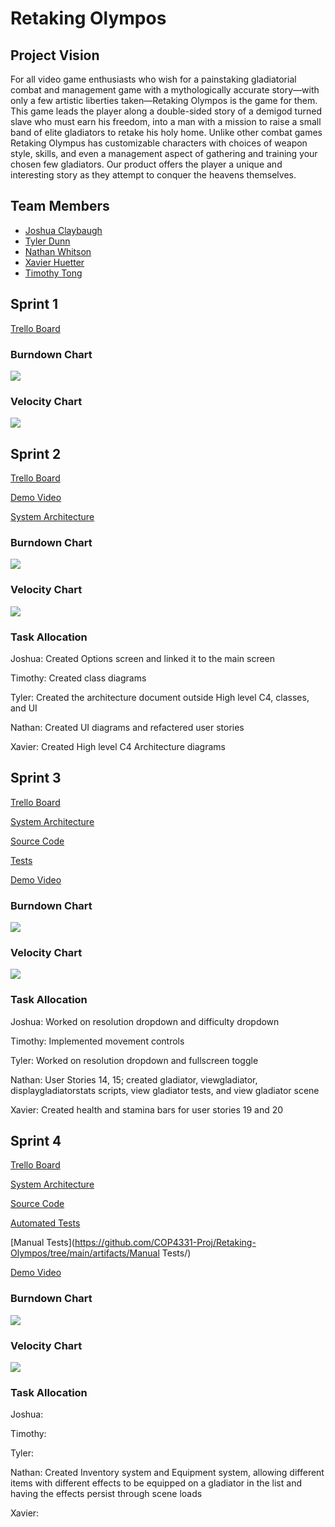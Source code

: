 # Retaking Olympos

## Project Vision

For all video game enthusiasts who wish for a painstaking gladiatorial combat and management game with a mythologically accurate story—with only a few artistic liberties taken—Retaking Olympos is the game for them. This game leads the player along a double-sided story of a demigod turned slave who must earn his freedom, into a man with a mission to raise a small band of elite gladiators to retake his holy home. Unlike other combat games Retaking Olympus has customizable characters with choices of weapon style, skills, and even a management aspect of gathering and training your chosen few gladiators. Our product offers the player a unique and interesting story as they attempt to conquer the heavens themselves.

## Team Members
- [Joshua Claybaugh](https://github.com/jjclaybaugh)
- [Tyler Dunn](https://github.com/NotTsunami)
- [Nathan Whitson](https://github.com/Gokamo)
- [Xavier Huetter](https://github.com/xhuetter)
- [Timothy Tong](https://github.com/Olumnem)

## Sprint 1
[Trello Board](https://trello.com/b/JNauVaV9/retaking-olympos)

### Burndown Chart
<img src="artifacts/Pictures/Charts/Burndown Chart Sprint 1.PNG">

### Velocity Chart
<img src="artifacts/Pictures/Charts/Velocity Chart Sprint 1.PNG">

## Sprint 2
[Trello Board](https://trello.com/b/JNauVaV9/retaking-olympos)

[Demo Video](https://youtu.be/_SIcgVDCXFo)

[System Architecture](https://github.com/COP4331-Proj/Retaking-Olympos/blob/main/artifacts/architecture.md)
### Burndown Chart
<img src="artifacts/Pictures/Charts/Burndown Chart Sprint 2.PNG">

### Velocity Chart
<img src="artifacts/Pictures/Charts/Velocity Chart Sprint 2.PNG">

### Task Allocation

Joshua: Created Options screen and linked it to the main screen

Timothy: Created class diagrams

Tyler: Created the architecture document outside High level C4, classes, and UI

Nathan: Created UI diagrams and refactered user stories 

Xavier: Created High level C4 Architecture diagrams

## Sprint 3

[Trello Board](https://trello.com/b/JNauVaV9/retaking-olympos)

[System Architecture](https://github.com/COP4331-Proj/Retaking-Olympos/blob/main/artifacts/architecture.md)

[Source Code](https://github.com/COP4331-Proj/Retaking-Olympos/tree/main/Retaking%20Olympos/Assets/Scripts)

[Tests](https://github.com/COP4331-Proj/Retaking-Olympos/tree/main/Retaking%20Olympos/Assets/Tests)

[Demo Video](https://youtu.be/0fwideQcmMA)

### Burndown Chart
<img src="artifacts/Pictures/Charts/Burndown Chart Sprint 3.PNG">

### Velocity Chart
<img src="artifacts/Pictures/Charts/Velocity Chart Sprint 3.PNG">

### Task Allocation

Joshua: Worked on resolution dropdown and difficulty dropdown

Timothy: Implemented movement controls

Tyler: Worked on resolution dropdown and fullscreen toggle

Nathan: User Stories 14, 15; created gladiator, viewgladiator, displaygladiatorstats scripts, view gladiator tests, and view gladiator scene

Xavier: Created health and stamina bars for user stories 19 and 20

## Sprint 4

[Trello Board](https://trello.com/b/JNauVaV9/retaking-olympos)

[System Architecture](https://github.com/COP4331-Proj/Retaking-Olympos/blob/main/artifacts/architecture.md)

[Source Code](https://github.com/COP4331-Proj/Retaking-Olympos/tree/main/Retaking%20Olympos/Assets/Scripts)

[Automated Tests](https://github.com/COP4331-Proj/Retaking-Olympos/tree/main/Retaking%20Olympos/Assets/Tests)

[Manual Tests](https://github.com/COP4331-Proj/Retaking-Olympos/tree/main/artifacts/Manual Tests/)

[Demo Video](https://youtu.be/EZewUvFRwsE)

### Burndown Chart
<img src="artifacts/Pictures/Charts/Burndown Chart Sprint 4.PNG">

### Velocity Chart
<img src="artifacts/Pictures/Charts/Velocity Chart Sprint 4.PNG">

### Task Allocation

Joshua: 

Timothy: 

Tyler: 

Nathan: Created Inventory system and Equipment system, allowing different items with different effects to be equipped on a gladiator in the list and having the effects persist through scene loads

Xavier: 
